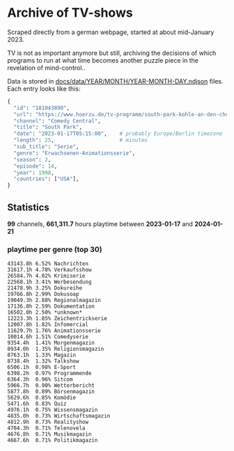 # Archive of TV-shows

Scraped directly from a german webpage, started at about mid-January 2023.

TV is not as important anymore but still, archiving the decisions of which programs to run at what time
becomes another puzzle piece in the revelation of mind-control.. 

Data is stored in [docs/data/YEAR/MONTH/YEAR-MONTH-DAY.ndjson](docs/data/) files. 
Each entry looks like this:

```python
{
  "id": "181043890", 
  "url": "https://www.hoerzu.de/tv-programm/south-park-kohle-an-den-chefkoch/bid_181043890/", 
  "channel": "Comedy Central", 
  "title": "South Park", 
  "date": "2023-01-17T05:15:00",    # probably Europe/Berlin timezone 
  "length": 25,                     # minutes 
  "sub_title": "Serie", 
  "genre": "Erwachsenen-Animationsserie", 
  "season": 2, 
  "episode": 14, 
  "year": 1998, 
  "countries": ["USA"],
}
```

## Statistics

**99** channels, **661,311.7** hours playtime between **2023-01-17** and **2024-01-21**


### playtime per genre (top 30)

    43143.8h 6.52% Nachrichten
    31617.1h 4.78% Verkaufsshow
    26584.7h 4.02% Krimiserie
    22568.1h 3.41% Werbesendung
    21478.9h 3.25% Dokureihe
    19766.8h 2.99% Dokusoap
    19049.3h 2.88% Regionalmagazin
    17136.8h 2.59% Dokumentation
    16502.0h 2.50% *unknown*
    12223.3h 1.85% Zeichentrickserie
    12007.8h 1.82% Infomercial
    11629.7h 1.76% Animationsserie
    10014.6h 1.51% Comedyserie
    9354.4h  1.41% Morgenmagazin
    8934.0h  1.35% Religionsmagazin
    8763.1h  1.33% Magazin
    8738.4h  1.32% Talkshow
    6506.1h  0.98% E-Sport
    6398.2h  0.97% Programmende
    6364.3h  0.96% Sitcom
    5966.7h  0.90% Wetterbericht
    5877.8h  0.89% Börsenmagazin
    5629.6h  0.85% Komödie
    5471.6h  0.83% Quiz
    4976.1h  0.75% Wissensmagazin
    4835.0h  0.73% Wirtschaftsmagazin
    4812.9h  0.73% Realityshow
    4704.3h  0.71% Telenovela
    4676.8h  0.71% Musikmagazin
    4667.6h  0.71% Politikmagazin
